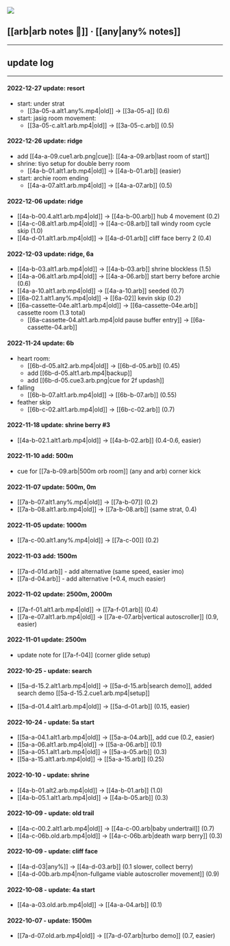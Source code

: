 
![](https://cdn.betterttv.net/emote/5f402fe68abf185d76c7617a/2x)

## [[arb|arb notes 🍓]]   ·   [[any|any% notes]]


---
## update log
---
#### 2022-12-27 update: resort
- start: under strat
	- [[3a-05-a.alt1.any%.mp4|old]] -> [[3a-05-a]] (0.6)
- start: jasig room movement: 
	- [[3a-05-c.alt1.arb.mp4|old]] -> [[3a-05-c.arb]] (0.5)

#### 2022-12-26 update: ridge
- add [[4a-a-09.cue1.arb.png|cue]]: [[4a-a-09.arb|last room of start]]
- shrine: tiyo setup for double berry room
	- [[4a-b-01.alt1.arb.mp4|old]] -> [[4a-b-01.arb]] (easier)
- start: archie room ending
	- [[4a-a-07.alt1.arb.mp4|old]] -> [[4a-a-07.arb]] (0.5)
 
#### 2022-12-06 update: ridge
- [[4a-b-00.4.alt1.arb.mp4|old]] -> [[4a-b-00.arb]] hub 4 movement (0.2)
- [[4a-c-08.alt1.arb.mp4|old]] -> [[4a-c-08.arb]] tall windy room cycle skip (1.0)
- [[4a-d-01.alt1.arb.mp4|old]] -> [[4a-d-01.arb]] cliff face berry 2 (0.4)

#### 2022-12-03 update: ridge, 6a
- [[4a-b-03.alt1.arb.mp4|old]] -> [[4a-b-03.arb]] shrine blockless (1.5)
- [[4a-a-06.alt1.arb.mp4|old]] -> [[4a-a-06.arb]] start berry before archie (0.6)
- [[4a-a-10.alt1.arb.mp4|old]] -> [[4a-a-10.arb]] seeded (0.7)
- [[6a-02.1.alt1.any%.mp4|old]] -> [[6a-02]] kevin skip (0.2)
- [[6a-cassette-04e.alt1.arb.mp4|old]] -> [[6a-cassette-04e.arb]] cassette room (1.3 total)
	- [[6a-cassette-04.alt1.arb.mp4|old pause buffer entry]] -> [[6a-cassette-04.arb]]

#### 2022-11-24 update: 6b
- heart room:
	- [[6b-d-05.alt2.arb.mp4|old]] -> [[6b-d-05.arb]] (0.45)
	- add [[6b-d-05.alt1.arb.mp4|backup]]
	- add [[6b-d-05.cue3.arb.png|cue for 2f updash]]
- falling
	- [[6b-b-07.alt1.arb.mp4|old]] -> [[6b-b-07.arb]] (0.55)
- feather skip
	- [[6b-c-02.alt1.arb.mp4|old]] -> [[6b-c-02.arb]] (0.7)

#### 2022-11-18 update: shrine berry #3
- [[4a-b-02.1.alt1.arb.mp4|old]] -> [[4a-b-02.arb]] (0.4-0.6, easier)

#### 2022-11-10 add: 500m
- cue for [[7a-b-09.arb|500m orb room]] (any and arb) corner kick

#### 2022-11-07 update: 500m, 0m
- [[7a-b-07.alt1.any%.mp4|old]] -> [[7a-b-07]] (0.2)
- [[7a-b-08.alt1.arb.mp4|old]] -> [[7a-b-08.arb]] (same strat, 0.4)
 
#### 2022-11-05 update: 1000m
- [[7a-c-00.alt1.any%.mp4|old]] -> [[7a-c-00]] (0.2)

#### 2022-11-03 add: 1500m
* [[7a-d-01d.arb]] - add alternative (same speed, easier imo) 
* [[7a-d-04.arb]] - add alternative (+0.4, much easier)

#### 2022-11-02 update: 2500m, 2000m
* [[7a-f-01.alt1.arb.mp4|old]] -> [[7a-f-01.arb]] (0.4)
* [[7a-e-07.alt1.arb.mp4|old]] -> [[7a-e-07.arb|vertical autoscroller]] (0.9, easier)

#### 2022-11-01 update: 2500m
* update note for [[7a-f-04]] (corner glide setup)

#### 2022-10-25 - update: search
- [[5a-d-15.2.alt1.arb.mp4|old]] -> [[5a-d-15.arb|search demo]], added search demo [[5a-d-15.2.cue1.arb.mp4|setup]]
* [[5a-d-01.4.alt1.arb.mp4|old]] -> [[5a-d-01.arb]] (0.15, easier)

####  2022-10-24 - update: 5a start
* [[5a-a-04.1.alt1.arb.mp4|old]] -> [[5a-a-04.arb]], add cue (0.2, easier)
* [[5a-a-06.alt1.arb.mp4|old]] -> [[5a-a-06.arb]] (0.1)
* [[5a-a-05.1.alt1.arb.mp4|old]] -> [[5a-a-05.arb]] (0.3)
* [[5a-a-15.alt1.arb.mp4|old]] -> [[5a-a-15.arb]] (0.25)

#### 2022-10-10 - update: shrine
* [[4a-b-01.alt2.arb.mp4|old]] -> [[4a-b-01.arb]] (1.0)
* [[4a-b-05.1.alt1.arb.mp4|old]] -> [[4a-b-05.arb]] (0.3)

#### 2022-10-09 - update: old trail
* [[4a-c-00.2.alt1.arb.mp4|old]] -> [[4a-c-00.arb|baby undertrail]] (0.7)
* [[4a-c-06b.old.arb.mp4|old]] -> [[4a-c-06b.arb|death warp berry]] (0.3)

#### 2022-10-09 - update: cliff face
* [[4a-d-03|any%]] -> [[4a-d-03.arb]] (0.1 slower, collect berry)
* [[4a-d-00b.arb.mp4|non-fullgame viable autoscroller movement]] (0.9)

#### 2022-10-08 - update: 4a start
* [[4a-a-03.old.arb.mp4|old]] -> [[4a-a-04.arb]] (0.1)

#### 2022-10-07 - update: 1500m
* [[7a-d-07.old.arb.mp4|old]] -> [[7a-d-07.arb|turbo demo]] (0.7, easier)


